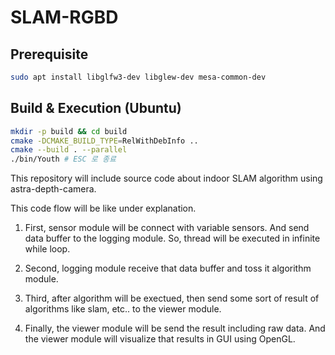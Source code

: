 # SLAM-RGBD

## Prerequisite
```bash
sudo apt install libglfw3-dev libglew-dev mesa-common-dev
```

## Build & Execution (Ubuntu)
```bash
mkdir -p build && cd build
cmake -DCMAKE_BUILD_TYPE=RelWithDebInfo ..
cmake --build . --parallel
./bin/Youth # ESC 로 종료
```


This repository will include source code about indoor SLAM algorithm using astra-depth-camera.

This code flow will be like under explanation.

1. First, sensor module will be connect with variable sensors. And send data buffer to the logging module. So, thread will be executed in infinite while loop.

2. Second, logging module receive that data buffer and toss it algorithm module.

3. Third, after algorithm will be exectued, then send some sort of result of algorithms like slam, etc.. to the viewer module.

4. Finally, the viewer module will be send the result including raw data. And the viewer module will visualize that results in GUI using OpenGL.

